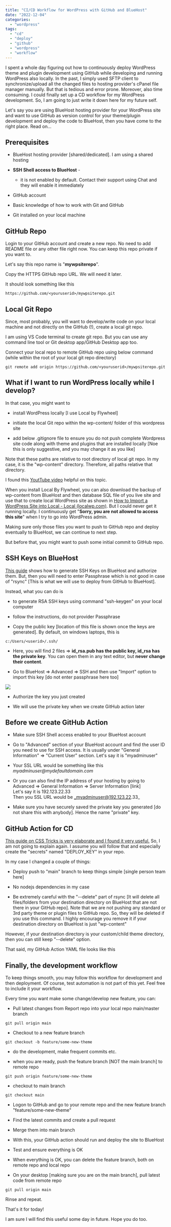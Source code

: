 ```yaml
---
title: "CI/CD Workflow for WordPress with GitHub and BlueHost"
date: "2022-12-04"
categories: 
  - "wordpress"
tags: 
  - "cd"
  - "deploy"
  - "github"
  - "wordpress"
  - "workflow"
---
```


I spent a whole day figuring out how to continuously deploy WordPress theme and plugin development using GitHub while developing and running WordPress also locally. In the past, I simply used SFTP client to synchronize/upload all the changed files to hosting provider's cPanel file manager manually. But that is tedious and error prone. Moreover, also time consuming. I could finally set up a CD workflow for my WordPress development. So, I am going to just write it down here for my future self.

Let's say you are using BlueHost hosting provider for your WordPress site and want to use GitHub as version control for your theme/plugin development and deploy the code to BlueHost, then you have come to the right place. Read on...

## Prerequisites

- BlueHost hosting provider \[shared/dedicated\]. I am using a shared hosting

- **SSH Shell access to BlueHost** -
    - it is not enabled by default. Contact their support using Chat and they will enable it immediately

- GitHub account

- Basic knowledge of how to work with Git and GitHub

- Git installed on your local machine

## GitHub Repo

Login to your GitHub account and create a new repo. No need to add README file or any other file right now. You can keep this repo private if you want to.

Let's say this repo name is "**mywpsiterepo**".

Copy the HTTPS GitHub repo URL. We will need it later.

It should look something like this

```
https://github.com/<youruserid>/mywpsiterepo.git
```

## Local Git Repo

Since, most probably, you will want to develop/write code on your local machine and not directly on the GitHub (!), create a local git repo.

I am using VS Code terminal to create git repo. But you can use any command line tool or Git desktop app/GitHub Desktop app too.

Connect your local repo to remote GitHub repo using below command (while within the root of your local git repo directory)

```
git remote add origin https://github.com/<youruserid>/mywpsiterepo.git
```

## What if I want to run WordPress locally while I develop?

In that case, you might want to

- install WordPress locally \[I use Local by Flywheel\]

- initiate the local Git repo within the wp-content/ folder of this wordpress site

- add below .gitignore file to ensure you do not push complete Wordpress site code along with theme and plugins that are installed locally \[Noe this is only suggestive, and you may change it as you like\]

Note that these paths are relative to root directory of local git repo. In my case, it is the "wp-content" directory. Therefore, all paths relative that directory.

<script src="https://gist.github.com/dhananjayhegde/91138057b0738545bb120eab71255698.js"></script>

I found this [YoutTube video](https://youtu.be/l6uZtXb888k?t=301) helpful on this topic.

When you install Local By Flywheel, you can also download the backup of wp-content from BlueHost and then database SQL file of you live site and use that to create local WordPress site as shown in [How to Import a WordPress Site into Local - Local (localwp.com)](https://localwp.com/help-docs/getting-started/how-to-import-a-wordpress-site-into-local/). But I could never get it running locally. I continuously get "**Sorry, you are not allowed to access this site**" when I try to go into WordPress admin.

Making sure only those files you want to push to GitHub repo and deploy eventually to BlueHost, we can continue to next step.

But before that, you might want to push some initial commit to GitHub repo.

## SSH Keys on BlueHost

[This guide](https://www.bluehost.com/help/article/ssh-public-private-keys) shows how to generate SSH Keys on BlueHost and authorize them. But, then you will need to enter Passphrase which is not good in case of "rsync" \[This is what we will use to deploy from GitHub to BlueHost\].

Instead, what you can do is

- to generate RSA SSH keys using command "ssh-keygen" on your local computer

- follow the instructions, do not provider Passphrase

- Copy the public key \[location of this file is shown once the keys are generated\]. By default, on windows laptops, this is

```
c:/Users/<userid>/.ssh/
```

- Here, you will find 2 files => **id\_rsa.pub has the public key, id\_rsa has the private key**. You can open them in any text editor, but **never change their content**.

- Go to BlueHost => Advanced => SSH and then use "Import" option to import this key \[do not enter passphrase here too\]

![](images/bluehost_import_ssh_key.png)

- Authorize the key you just created

- We will use the private key when we create GitHub action later

## Before we create GitHub Action

- Make sure SSH Shell access enabled to your BlueHost account

- Go to "Advanced" section of your BlueHost account and find the user ID you need to use for SSH access. It is usually under "General Information" => "Current User" section. Let's say it is "myadminuser"

- Your SSL URL would be something like this  
    _myadminuser@mydefaultdomain.com_

- Or you can also find the IP address of your hosting by going to  
    Advanced => General Information => Server Information \[link\]  
    Let's say it is 192.123.22.33  
    Then you SSL URL would be _myadminuser@192.123.22.33_

- Make sure you have securely saved the private key you generated \[do not share this with anybody\]. Hence the name "private" key.

## GitHub Action for CD

[This guide on CSS Tricks is very elaborate and I found it very useful.](https://css-tricks.com/continuous-deployments-for-wordpress-using-github-actions/) So, I am not going to explain again. I assume you will follow that and especially create the "secrets" named "DEPLOY\_KEY" in your repo.

In my case I changed a couple of things:

- Deploy push to "main" branch to keep things simple \[single person team here\]

- No nodejs dependencies in my case

- Be extremely careful with the "--delete" part of rsync \[It will delete all files/folders from your destination directory on BlueHost that are not there in your GitHub repo\]. Note that we are not pushing any standard or 3rd party theme or plugin files to GitHub repo. So, they will be deleted if you use this command. I highly encourage you remove it if your destination directory on BlueHost is just "wp-content"

However, if your destination directory is your custom/child theme directory, then you can still keep "--delete" option.

That said, my GitHub Action YAML file looks like this

<script src="https://gist.github.com/dhananjayhegde/ae82900fdae17e9eecb9eb2f502b25d3.js"></script>

## Finally, the development workflow

To keep things smooth, you may follow this workflow for development and then deployment. Of course, test automation is not part of this yet. Feel free to include it your workflow.

Every time you want make some change/develop new feature, you can:

- Pull latest changes from Report repo into your local repo main/master branch

```
git pull origin main
```

- Checkout to a new feature branch

```
git checkout -b feature/some-new-theme
```

- do the development, make frequent commits etc.

- when you are ready, push the feature branch \[NOT the main branch\] to remote repo

```
git push origin feature/some-new-theme
```

- checkout to main branch

```
git checkout main
```

- Logon to GitHub and go to your remote repo and the new feature branch "feature/some-new-theme"

- Find the latest commits and create a pull request

- Merge them into main branch

- With this, your GitHub action should run and deploy the site to BlueHost

- Test and ensure everything is OK

- When everything is OK, you can delete the feature branch, both on remote repo and local repo

- On your desktop \[making sure you are on the main branch\], pull latest code from remote repo

```
git pull origin main
```

Rinse and repeat.

That's it for today!

I am sure I will find this useful some day in future. Hope you do too.
